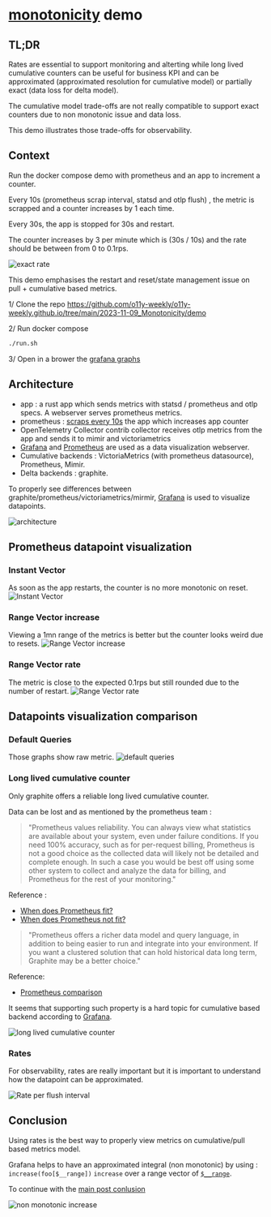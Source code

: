 # [monotonicity](https://o11y-weekly.github.io/2023-11-09_Monotonicity) demo

## TL;DR
Rates are essential to support monitoring and alterting while long lived cumulative counters can be useful for business KPI and can be approximated (approximated resolution for cumulative model) or partially exact (data loss for delta model).

The cumulative model trade-offs are not really compatible to support exact counters due to non monotonic issue and data loss.

This demo illustrates those trade-offs for observability.

## Context
Run the docker compose demo with prometheus and an app to increment a counter.

Every 10s (prometheus scrap interval, statsd and otlp flush) , the metric is scrapped and a counter increases by 1 each time.

Every 30s, the app is stopped for 30s and restart.

The counter increases by 3 per minute which is (30s / 10s) and the rate should be between from 0 to 0.1rps.

![exact rate](./exact_rate.png)

This demo emphasises the restart and reset/state management issue on pull + cumulative based metrics.

1/ Clone the repo
https://github.com/o11y-weekly/o11y-weekly.github.io/tree/main/2023-11-09_Monotonicity/demo

2/ Run docker compose
```bash
./run.sh
```
3/ Open in a brower the [grafana graphs](http://localhost:3000/d/f121c72d-d858-44bc-9a1e-adf869509b38/monotonicity?orgId=1)

## Architecture
- app : a rust app which sends metrics with statsd / prometheus and otlp specs. A webserver serves prometheus metrics.
- prometheus : [scraps every 10s](./prometheus/prometheus.yml) the app which increases app counter
- OpenTelemetry Collector contrib collector receives otlp metrics from the app and sends it to mimir and victoriametrics
- [Grafana](http://localhost:3000/d/f121c72d-d858-44bc-9a1e-adf869509b38/monotonicity?orgId=1) and [Prometheus](http://localhost:9090/graph?g0.expr=foo_requests_total&g0.tab=0&g0.stacked=0&g0.show_exemplars=0&g0.range_input=5m&g1.expr=increase(foo_requests_total%5B1m%5D)&g1.tab=0&g1.stacked=0&g1.show_exemplars=0&g1.range_input=5m&g2.expr=rate(foo_requests_total%5B1m%5D)&g2.tab=0&g2.stacked=0&g2.show_exemplars=0&g2.range_input=5m) are used as a data visualization webserver.
- Cumulative backends : VictoriaMetrics (with prometheus datasource), Prometheus, Mimir.
- Delta backends : graphite.

To properly see differences between graphite/prometheus/victoriametrics/mirmir, [Grafana](http://localhost:3000/d/f121c72d-d858-44bc-9a1e-adf869509b38/monotonicity?orgId=1) is used to visualize datapoints.

![architecture](./docker-compose.png)

## Prometheus datapoint visualization
### Instant Vector
As soon as the app restarts, the counter is no more monotonic on reset.
![Instant Vector](./prometheus.png)

### Range Vector increase
Viewing a 1mn range of the metrics is better but the counter looks weird due to resets.
![Range Vector increase](./prometheus_rate.png)

### Range Vector rate
The metric is close to the expected 0.1rps but still rounded due to the number of restart.
![Range Vector rate](./prometheus_rate.png)

## Datapoints visualization comparison
### Default Queries
Those graphs show raw metric.
![default queries](./default_queries.png)

### Long lived cumulative counter
Only graphite offers a reliable long lived cumulative counter.

Data can be lost and as mentioned by the prometheus team : 
>"Prometheus values reliability. You can always view what statistics are available about your system, even under failure conditions. If you need 100% accuracy, such as for per-request billing, Prometheus is not a good choice as the collected data will likely not be detailed and complete enough. In such a case you would be best off using some other system to collect and analyze the data for billing, and Prometheus for the rest of your monitoring."

Reference : 
- [When does Prometheus fit?](https://prometheus.io/docs/introduction/overview/#when-does-it-fit)
- [When does Prometheus not fit?](https://prometheus.io/docs/introduction/overview/#when-does-it-not-fit)

>"Prometheus offers a richer data model and query language, in addition to being easier to run and integrate into your environment. If you want a clustered solution that can hold historical data long term, Graphite may be a better choice."

Reference: 
- [Prometheus comparison](https://prometheus.io/docs/introduction/comparison/#summary)


It seems that supporting such property is a hard topic for cumulative based backend according to [Grafana](https://grafana.com/blog/2023/09/26/opentelemetry-metrics-a-guide-to-delta-vs.-cumulative-temporality-trade-offs/).


![long lived cumulative counter](./long_lived_cumulative_counter.png)

### Rates
For observability, rates are really important but it is important to understand how the datapoint can be approximated.

![Rate per flush interval](./rate.png)

## Conclusion

Using rates is the best way to properly view metrics on cumulative/pull based metrics model.

Grafana helps to have an approximated integral (non monotonic) by using : `increase(foo[$__range])` `increase` over a range vector of [`$__range`](https://grafana.com/docs/grafana/latest/dashboards/variables/add-template-variables/#__range).

To continue with the [main post conlusion](../README.md#demo)

![non monotonic increase](./non_monotonic_increase.png)
